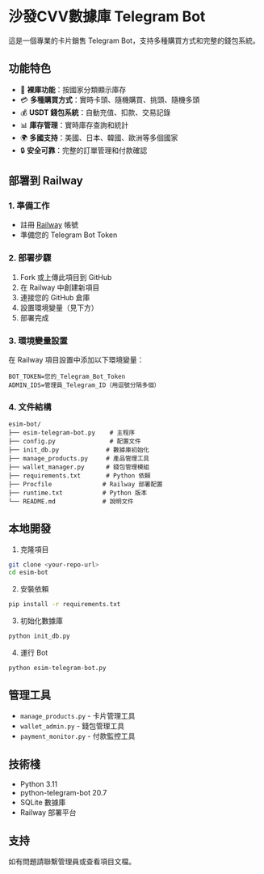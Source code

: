 # 沙發CVV數據庫 Telegram Bot

這是一個專業的卡片銷售 Telegram Bot，支持多種購買方式和完整的錢包系統。

## 功能特色

- 🎯 **裸庫功能**：按國家分類顯示庫存
- 💳 **多種購買方式**：實時卡頭、隨機購買、挑頭、隨機多頭
- 💰 **USDT 錢包系統**：自動充值、扣款、交易記錄
- 📊 **庫存管理**：實時庫存查詢和統計
- 🌍 **多國支持**：美國、日本、韓國、歐洲等多個國家
- 🔒 **安全可靠**：完整的訂單管理和付款確認

## 部署到 Railway

### 1. 準備工作
- 註冊 [Railway](https://railway.app/) 帳號
- 準備您的 Telegram Bot Token

### 2. 部署步驟
1. Fork 或上傳此項目到 GitHub
2. 在 Railway 中創建新項目
3. 連接您的 GitHub 倉庫
4. 設置環境變量（見下方）
5. 部署完成

### 3. 環境變量設置
在 Railway 項目設置中添加以下環境變量：

```
BOT_TOKEN=您的_Telegram_Bot_Token
ADMIN_IDS=管理員_Telegram_ID（用逗號分隔多個）
```

### 4. 文件結構
```
esim-bot/
├── esim-telegram-bot.py    # 主程序
├── config.py               # 配置文件
├── init_db.py             # 數據庫初始化
├── manage_products.py     # 產品管理工具
├── wallet_manager.py      # 錢包管理模組
├── requirements.txt       # Python 依賴
├── Procfile              # Railway 部署配置
├── runtime.txt           # Python 版本
└── README.md             # 說明文件
```

## 本地開發

1. 克隆項目
```bash
git clone <your-repo-url>
cd esim-bot
```

2. 安裝依賴
```bash
pip install -r requirements.txt
```

3. 初始化數據庫
```bash
python init_db.py
```

4. 運行 Bot
```bash
python esim-telegram-bot.py
```

## 管理工具

- `manage_products.py` - 卡片管理工具
- `wallet_admin.py` - 錢包管理工具
- `payment_monitor.py` - 付款監控工具

## 技術棧

- Python 3.11
- python-telegram-bot 20.7
- SQLite 數據庫
- Railway 部署平台

## 支持

如有問題請聯繫管理員或查看項目文檔。 